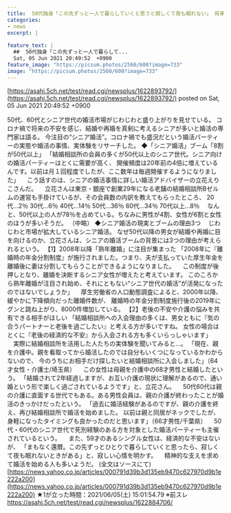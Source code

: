 ```yaml
---
title:  50代独身「この先ずっと一人で暮らしていくと思うと寂しくて夜も眠れない」 将来の不安から婚活を始める独身シニアが急増 ★4  
categories:
- news
excerpt: |
  
feature_text: |
  ##  50代独身「この先ずっと一人で暮らして...
  Sat, 05 Jun 2021 20:49:52  +0900
feature_image: "https://picsum.photos/2560/600?image=733"
image: "https://picsum.photos/2560/600?image=733"
---
```


[https://asahi.5ch.net/test/read.cgi/newsplus/1622893792/](https://asahi.5ch.net/test/read.cgi/newsplus/1622893792/)
posted on Sat, 05 Jun 2021 20:49:52  +0900

<!--more-->

50代、60代とシニア世代の婚活市場がじわじわと盛り上がりを見せている。 コロナ禍で将来の不安を感じ、結婚や再婚を真剣に考えるシニアが多いと婚活の専門家は語る。 今注目の“シニア婚活”。コロナ禍でも盛況だという婚活パーティーの実態や婚活の事情、実体験をリサーチした。 ◆「シニア婚活」ブーム「8割が50代以上」 「結婚相談所の会員の多くが50代以上のシニア世代。シニア向けの婚活パーティーはとくに需要が高く、 開催頻度は20年前の4倍に増えているんです。以前は月１回程度でしたが、ここ数年は毎週開催するようになりました」 　こう話すのは、シニアの婚活事情に詳しい婚活アドバイザーの立花えりこさんだ。 　立花さんは東京・銀座で創業29年になる老舗の結婚相談所Bゼルムの運営も手掛けているが、その会員数の内訳を教えてもらったところ、 20代…2％ 30代…6％ 40代…14％ 50代…36％ 60代…34％ 70代以上…8％ 　なんと、50代以上の人が78％を占めている。ちなみに男性が4割、女性が6割と女性のほうが多いそうだ。 （中略） ◆シニア婚活の現実とブームの理由3つ 　じわじわと市場が拡大しているシニア婚活。 なぜ50代以降の男女が結婚や再婚に目を向けるのか、立花さんは、シニアの婚活ブームの背景には3つの理由が考えられるという。 【1】2008年以降「熟年離婚」に注目が集まった 「2008年に『離婚時の年金分割制度』が施行されました。つまり、夫が支払っていた厚生年金を離婚後に妻は分割してもらうことができるようになりました。 　この制度が後押しとなり、離婚を決断するシニア女性が増えたと考えています。 このころから熟年離婚が注目され始め、それにともない“シニア世代の婚活”が活発になったのではないでしょうか」 　厚生労働省の人口動態調査によると、2000年以降、緩やかに下降傾向だった離婚件数が、 離婚時の年金分割制度施行後の2019年にグンと跳ね上がり、8000件増加している。 【2】老後の不安や介護の悩みを共有できる相手がほしい 「結婚相談所への入会理由の多くは、男女ともに『気の合うパートナーと老後を過ごしたい』と考える方が多いですね。 女性の場合はとくに『老後の経済的な不安』から入会される方も多くいらっしゃいます」 　実際に結婚相談所を活用した人たちの実体験を聞いてみると…。 「現在、親を介護中。親を看取ってから婚活したのでは自分もいくつになっているかわからないので、 今のうちにお相手だけ探したいと結婚相談所に入会しました」（64才女性・介護士/埼玉県） 　この女性は母親を介護中の68才男性と結婚したという。 「結婚されて2年経過しますが、お互い介護の現状に理解があるので、通い婚という形で楽しく過ごされているようです」と、立花さん。 　50代60代は親の介護に直面する世代でもある。ある男性会員は、親の介護が終わったことが婚活のきっかけだったという。 「過去に婚活経験があるのですが、親の介護を終え、再び結婚相談所で婚活を始めました。 以前は親と同居がネックでしたが、身軽になったタイミングも良かったのだと思います」（66才男性/千葉県） 　50代・60代のシニア世代で死別経験のある方を対象とした婚活パーティーも主催されているという。 　また、59才のあるシングル女性は、経済的な不安はないが、 「まもなく還暦。この先ずっとひとりで暮らしていくと思ったら、寂しくて夜も眠れないときがある」と、寂しい心情を明かす。 　精神的な支えを求めて婚活を始める人も多いようだ。 (全文はソースにて) [https://news.yahoo.co.jp/articles/000791d39b3d135eb9470c627970d9b1e222a200](https://news.yahoo.co.jp/articles/000791d39b3d135eb9470c627970d9b1e222a200) ★1が立った時間：2021/06/05(土) 15:01:54.79 ※前スレ https://asahi.5ch.net/test/read.cgi/newsplus/1622884706/
